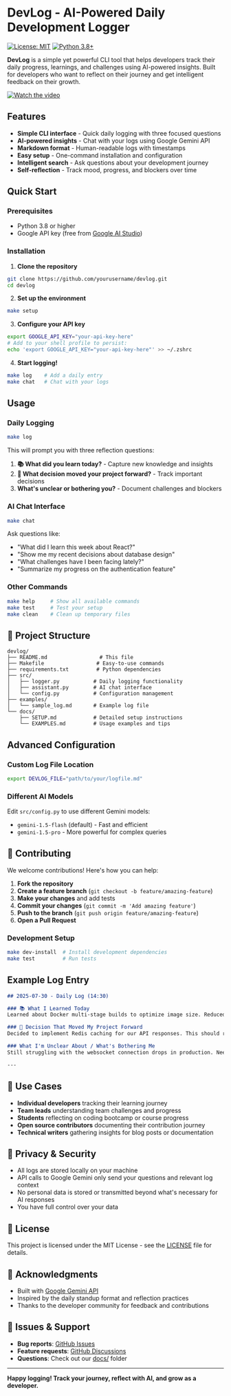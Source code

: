 # DevLog - AI-Powered Daily Development Logger

[![License: MIT](https://img.shields.io/badge/License-MIT-yellow.svg)](https://opensource.org/licenses/MIT)
[![Python 3.8+](https://img.shields.io/badge/python-3.8+-blue.svg)](https://www.python.org/downloads/)

**DevLog** is a simple yet powerful CLI tool that helps developers track their daily progress, learnings, and challenges using AI-powered insights. Built for developers who want to reflect on their journey and get intelligent feedback on their growth.

[![Watch the video](https://cdn.loom.com/sessions/thumbnails/95a1a48b764f4450944ef5f57503b7d4-with-play.gif)](https://www.loom.com/share/95a1a48b764f4450944ef5f57503b7d4)

## Features

- **Simple CLI interface** - Quick daily logging with three focused questions
- **AI-powered insights** - Chat with your logs using Google Gemini API
- **Markdown format** - Human-readable logs with timestamps
- **Easy setup** - One-command installation and configuration
- **Intelligent search** - Ask questions about your development journey
- **Self-reflection** - Track mood, progress, and blockers over time

## Quick Start

### Prerequisites
- Python 3.8 or higher
- Google API key (free from [Google AI Studio](https://makersuite.google.com/app/apikey))

### Installation

1. **Clone the repository**
```bash
git clone https://github.com/yourusername/devlog.git
cd devlog
```

2. **Set up the environment**
```bash
make setup
```

3. **Configure your API key**
```bash
export GOOGLE_API_KEY="your-api-key-here"
# Add to your shell profile to persist:
echo 'export GOOGLE_API_KEY="your-api-key-here"' >> ~/.zshrc
```

4. **Start logging!**
```bash
make log    # Add a daily entry
make chat   # Chat with your logs
```

## Usage

### Daily Logging
```bash
make log
```
This will prompt you with three reflection questions:
1. **📚 What did you learn today?** - Capture new knowledge and insights
2. **🚀 What decision moved your project forward?** - Track important decisions
3. **What's unclear or bothering you?** - Document challenges and blockers

### AI Chat Interface
```bash
make chat
```
Ask questions like:
- "What did I learn this week about React?"
- "Show me my recent decisions about database design"
- "What challenges have I been facing lately?"
- "Summarize my progress on the authentication feature"

### Other Commands
```bash
make help     # Show all available commands
make test     # Test your setup
make clean    # Clean up temporary files
```

## 📁 Project Structure

```
devlog/
├── README.md                 # This file
├── Makefile                 # Easy-to-use commands
├── requirements.txt         # Python dependencies
├── src/
│   ├── logger.py           # Daily logging functionality
│   ├── assistant.py        # AI chat interface
│   └── config.py           # Configuration management
├── examples/
│   └── sample_log.md       # Example log file
└── docs/
    ├── SETUP.md            # Detailed setup instructions
    └── EXAMPLES.md         # Usage examples and tips
```

## Advanced Configuration

### Custom Log File Location
```bash
export DEVLOG_FILE="path/to/your/logfile.md"
```

### Different AI Models
Edit `src/config.py` to use different Gemini models:
- `gemini-1.5-flash` (default) - Fast and efficient
- `gemini-1.5-pro` - More powerful for complex queries

## 🤝 Contributing

We welcome contributions! Here's how you can help:

1. **Fork the repository**
2. **Create a feature branch** (`git checkout -b feature/amazing-feature`)
3. **Make your changes** and add tests
4. **Commit your changes** (`git commit -m 'Add amazing feature'`)
5. **Push to the branch** (`git push origin feature/amazing-feature`)
6. **Open a Pull Request**

### Development Setup
```bash
make dev-install  # Install development dependencies
make test         # Run tests
```

## Example Log Entry

```markdown
## 2025-07-30 - Daily Log (14:30)

### 📚 What I Learned Today
Learned about Docker multi-stage builds to optimize image size. Reduced our production image from 1.2GB to 300MB by separating build and runtime dependencies.

### 🚀 Decision That Moved My Project Forward
Decided to implement Redis caching for our API responses. This should reduce database load by ~70% based on our query patterns.

### What I'm Unclear About / What's Bothering Me
Still struggling with the websocket connection drops in production. Need to investigate if it's a load balancer issue or application-level problem.

---
```

## 🎯 Use Cases

- **Individual developers** tracking their learning journey
- **Team leads** understanding team challenges and progress
- **Students** reflecting on coding bootcamp or course progress
- **Open source contributors** documenting their contribution journey
- **Technical writers** gathering insights for blog posts or documentation

## 🔐 Privacy & Security

- All logs are stored locally on your machine
- API calls to Google Gemini only send your questions and relevant log context
- No personal data is stored or transmitted beyond what's necessary for AI responses
- You have full control over your data

## 📄 License

This project is licensed under the MIT License - see the [LICENSE](LICENSE) file for details.

## 🙏 Acknowledgments

- Built with [Google Gemini API](https://ai.google.dev/)
- Inspired by the daily standup format and reflection practices
- Thanks to the developer community for feedback and contributions

## 🐛 Issues & Support

- **Bug reports**: [GitHub Issues](https://github.com/yourusername/devlog/issues)
- **Feature requests**: [GitHub Discussions](https://github.com/yourusername/devlog/discussions)
- **Questions**: Check out our [docs/](docs/) folder

---

**Happy logging! Track your journey, reflect with AI, and grow as a developer.**
